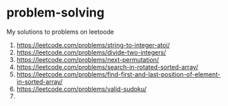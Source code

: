 # problem-solving

My solutions to problems on leetoode

1. https://leetcode.com/problems/string-to-integer-atoi/
2. https://leetcode.com/problems/divide-two-integers/
3. https://leetcode.com/problems/next-permutation/
4. https://leetcode.com/problems/search-in-rotated-sorted-array/
5. https://leetcode.com/problems/find-first-and-last-position-of-element-in-sorted-array/
6. https://leetcode.com/problems/valid-sudoku/
7.
